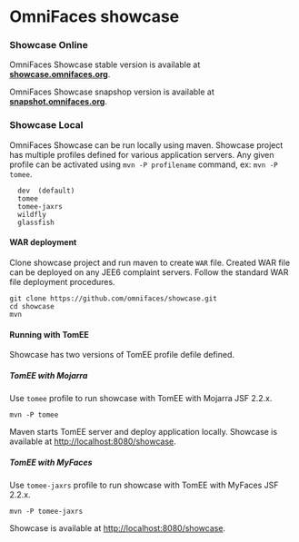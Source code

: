 # OmniFaces showcase

### Showcase Online
OmniFaces Showcase stable version is available at [**showcase.omnifaces.org**](http://showcase.omnifaces.org).

OmniFaces Showcase snapshop version is available at [**snapshot.omnifaces.org**](http://snapshot.omnifaces.org).

### Showcase Local
OmniFaces Showcase can be run locally using maven. Showcase project has multiple profiles defined for various application servers. Any given profile can be activated using `mvn -P profilename` command, ex: `mvn -P tomee`.

```
  dev  (default)
  tomee
  tomee-jaxrs
  wildfly
  glassfish
```
#### WAR deployment

Clone showcase project and run maven to create `WAR` file. Created WAR file can be deployed on any JEE6 complaint servers. Follow the standard WAR file deployment procedures.
```
git clone https://github.com/omnifaces/showcase.git
cd showcase
mvn
```

#### Running with TomEE

Showcase has two versions of TomEE profile defile defined.

##### TomEE with Mojarra
Use `tomee` profile to run showcase with TomEE with Mojarra JSF 2.2.x.

```
mvn -P tomee
```
Maven starts TomEE server and deploy application locally. Showcase is available at [http://localhost:8080/showcase](http://localhost:8080/showcase).
##### TomEE with MyFaces
Use `tomee-jaxrs` profile to run showcase with TomEE with MyFaces JSF 2.2.x.

```
mvn -P tomee-jaxrs
```
Showcase is available at [http://localhost:8080/showcase](http://localhost:8080/showcase).
